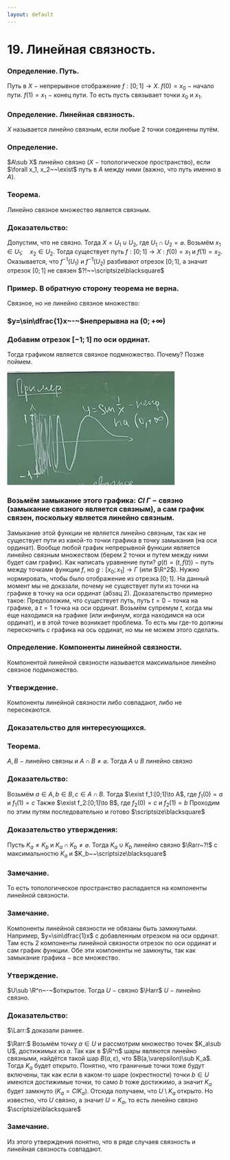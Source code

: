 ```yaml
---
layout: default
---
```

# 19. Линейная связность.

### Определение. Путь.
Путь в $X~-~$непрерывное отображение $f:[0;1]\to X$.
$f(0)=x_0~-~$начало пути.
$f(1)=x_1~-~$конец пути.
То есть пусть связывает точки $x_0$ и $x_1$.

### Определение. Линейная связность.
$X$ называется линейно связным, если любые $2$ точки соединены путём.

### Определение.
$A\sub X$ линейно связно $(X~-~$топологическое пространство$)$, если
$\forall x_1, x_2~~\exist$ путь в $A$ между ними (важно, что путь именно в $A$).

### Теорема.
Линейно связное множество является связным.

### Доказательство:
Допустим, что не связно.
Тогда $X=U_1\cup U_2$, где $U_1\cap U_2=\varnothing$.
Возьмём $x_1\in U_1;\quad x_2\in U_2$.
Тогда существует путь $f:[0;1]\to X:f(0)=x_1$ и $f(1)=x_2$.
Оказывается, что $f^{-1}(U_1)$ и $f^{-1}(U_2)$
 разбивают отрезок $[0;1]$, а значит отрезок $[0;1]$ не связен $?!~~\scriptsize\blacksquare$

### Пример. В обратную сторону теорема не верна.
Связное, но не линейно связное множество:

### $y=\sin\dfrac{1}x~-~$непрерывна на $(0;+\infty)$

### Добавим отрезок $[-1;1]$ по оси ординат.
Тогда графиком является связное подмножество.
Почему? Позже поймем.

![Untitled](sem2/notes/topology/notes/15-04-24/Untitled.png)

### Возьмём замыкание этого графика: $Cl~\Gamma~-~$связно (замыкание связного является связным), а сам график связен, поскольку является линейно связным.
Замыкание этой функции не является линейно связным, так как не существует пути из какой-то точки графика в точку замыкания (на оси ординат).
Вообще любой график непрерывной функции является линейно связным множеством (берем $2$ точки и путем между ними будет сам график).
Как написать уравнение пути? $g(t)=\big(t,f(t)\big)~-~$путь между точками функции $f$, но $g:[x_0;x_1]\to \Gamma$ (или $\R^2$). Нужно нормировать, чтобы было отображение из отрезка $[0;1]$.
На данный момент мы не доказали, почему не существует пути из точки на графике в точку на оси ординат (абзац $2$).
Доказательство примерно такое:
Предположим, что существует путь, путь $t=0~-~$точка на графике, а
$t=1$ точка на оси ординат. Возьмём супремум $t$, когда мы еще находимся на графике (или инфинум, когда находимся на оси ординат), и в этой точке возникает проблема.
То есть мы где-то должны перескочить с графика на ось ординат, но мы не можем этого сделать.

### Определение. Компоненты линейной связности.
Компонентой линейной связности называется максимальное линейно связное подмножество.

### Утверждение.
Компоненты линейной связности либо совпадают, либо не пересекаются.

### Доказательство для интересующихся.

### Теорема.
$A,B~-~$линейно связны и $A\cap B\ne\varnothing$.
Тогда $A\cup B$ линейно связно

### Доказательство:
Возьмём $a\in A,b\in B,c\in A\cap B$.
Тогда $\exist f_1:[0;1]\to A$, где $f_1(0)=a$ и $f_1(1)=c$
Также $\exist f_2:[0;1]\to B$, где $f_2(0)=c$ и $f_2(1)=b$
Проходим по этим путям последовательно и готово  $\scriptsize\blacksquare$

### Доказательство утверждения:
Пусть $K_a\ne K_b$ и $K_a\cap K_b\ne\varnothing$.
Тогда $K_a\cup K_b$ линейно связно $\Rarr~?!$ с максимальностю $K_a$ и $K_b~~\scriptsize\blacksquare$

### Замечание.
То есть топологическое пространство распадается на компоненты линейной связности.

### Замечание.
Компоненты линейной связности не обязаны быть замкнутыми.
Например, $y=\sin\dfrac{1}x$ с добавленным отрезком на оси ординат.
Там есть $2$ компоненты линейной связности отрезок по оси ординат и сам график функции.
Обе эти компоненты не замкнуты, так как замыкание графика $-$ все множество.

### Утверждение.
$U\sub \R^n~-~$открытое.
Тогда $U~-~$связно $\Harr$ $U~-~$линейно связно.

### Доказательство:
$\Larr:$ доказали раннее.

$\Rarr:$
Возьмём точку $a\in U$ и рассмотрим множество точек $K_a\sub U$, достижимых из $a$. Так как в $\R^n$ шары являются линейно связными, найдётся такой шар $B(a,\varepsilon)$, что $B(a,\varepsilon)\sub K_a$. Тогда $K_a$ будет открыто.
Понятно, что граничные точки тоже будут включены, так как если в каком-то шаре (окрестности) точки $b\in U$ имеются достижимые точки, то само $b$ тоже достижимо, а значит $K_a$ будет замкнуто $(K_a=ClK_a)$.
Отсюда получаем, что $U\setminus K_a$ открыто. Но известно, что $U$ связно, а значит $U=K_a$, то есть линейно связно  $\scriptsize\blacksquare$

### Замечание.
Из этого утверждения понятно, что в ряде случаев связность и линейная связность совпадают.
